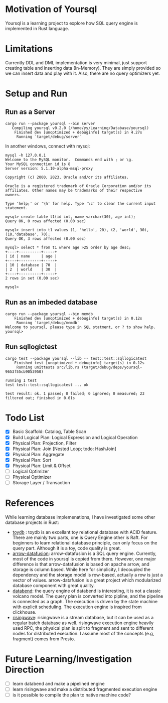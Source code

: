 # Motivation of Yoursql
Yoursql is a learning project to explore how SQL query engine is implemented in Rust language. 

# Limitations
Currently DDL and DML implementation is very minimal, just support creating table and inserting data (In-Memory). They are simply provided so we can insert data and play with it. Also, there are no query optimizers yet.

# Setup and Run

## Run as a Server
```console
cargo run --package yoursql --bin server
   Compiling yoursql v0.2.0 (/home/yy/Learning/Database/yoursql)
    Finished dev [unoptimized + debuginfo] target(s) in 4.27s
     Running `target/debug/server`
```
In another windows, connect with mysql:
```
mysql -h 127.0.0.1
Welcome to the MySQL monitor.  Commands end with ; or \g.
Your MySQL connection id is 8
Server version: 5.1.10-alpha-msql-proxy

Copyright (c) 2000, 2023, Oracle and/or its affiliates.

Oracle is a registered trademark of Oracle Corporation and/or its
affiliates. Other names may be trademarks of their respective
owners.

Type 'help;' or '\h' for help. Type '\c' to clear the current input statement.

mysql> create table t1(id int, name varchar(30), age int);
Query OK, 0 rows affected (0.00 sec)

mysql> insert into t1 values (1, 'hello', 20), (2, 'world', 30), (10,'database', 70);
Query OK, 3 rows affected (0.00 sec)

mysql> select * from t1 where age >25 order by age desc;
+----+----------+-----+
| id | name     | age |
+----+----------+-----+
| 10 | database | 70  |
| 2  | world    | 30  |
+----+----------+-----+
2 rows in set (0.00 sec)

mysql>
```

## Run as an imbeded database
```console
cargo run --package yoursql --bin memdb
    Finished dev [unoptimized + debuginfo] target(s) in 0.12s
     Running `target/debug/memdb`
Welcome to yoursql, please type in SQL statment, or ? to show help.
yoursql>
```
## Run sqllogictest
```console
cargo test --package yoursql --lib -- test::test::sqllogicatest
    Finished test [unoptimized + debuginfo] target(s) in 0.12s
     Running unittests src/lib.rs (target/debug/deps/yoursql-9653f55cb9053950)

running 1 test
test test::test::sqllogicatest ... ok

test result: ok. 1 passed; 0 failed; 0 ignored; 0 measured; 23 filtered out; finished in 0.01s
```


# Todo List
- [x] Basic Scaffold: Catalog, Table Scan
- [x] Build Logical Plan: Logical Expression and Logical Operation
- [x] Physical Plan: Projection, Filter
- [x] Physical Plan: Join [Nested Loop; todo: HashJoin]
- [x] Physical Plan: Aggregate
- [x] Physical Plan: Sort
- [x] Physical Plan: Limit & Offset
- [ ] Logical Optimizer
- [ ] Physical Optimizer
- [ ] Storage Layer / Transaction

# References
While learning database implemenations, I have investigated some other database projects in Rust: 
* [toydb](https://github.com/erikgrinaker/toydb) : toydb is an excellant toy relational database with ACID feature. There are mainly two parts, one is Query Engine other is Raft. For beginners to learn relational database principle, can only focus on the query part. Although it is a toy, code quality is great. 
* [arrow-datafusion](https://github.com/apache/arrow-datafusion): arrow-datafusion is a SQL query engine. Currently, most of the code in yoursql is copied from there. However, one major difference is that arrow-datafusion is based on apache arrow, and storage is column based. While here for simplicity, I decoupled the dependency and the storage model is row-based, actually a row is just a vector of values. arrow-datafusion is a great project which modularized database component with great quality.
* [databend](https://github.com/datafuselabs/databend): the query engine of databend is interesting, it is not a classic volcano model. The query plan is converted into pipline, and the pipeline is connected as a graph. The execution is driven by the state machine with explicit scheduling. The execution engine is inspired from clickhouse.
* [risingwave](https://github.com/risingwavelabs/risingwave): risingwave is a stream database, but it can be used as a regular batch database as well. risingwave execution engine heavily used RPC, the physical plan is split to fragment and sent to different nodes for distributed execution. I assume most of the concepts (e.g, fragment) comes from Presto.

# Future Learning/Investigation Direction
- [ ] learn databend and make a pipelined engine
- [ ] learn risingwave and make a distributed fragmented execution engine
- [ ] is it possible to compile the plan to native machine code?
